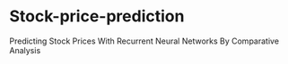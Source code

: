 # Stock-price-prediction
Predicting Stock Prices With Recurrent Neural Networks By Comparative Analysis
